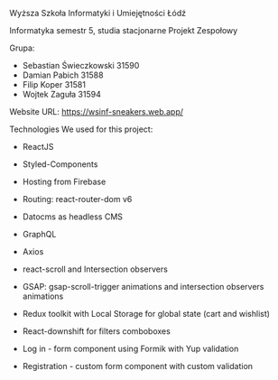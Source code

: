 Wyższa Szkoła Informatyki i Umiejętności Łódź

Informatyka semestr 5, studia stacjonarne
Projekt Zespołowy

Grupa:
- Sebastian Świeczkowski 31590
- Damian Pabich 31588
- Filip Koper 31581
- Wojtek Zaguła 31594


Website URL: https://wsinf-sneakers.web.app/

Technologies We used for this project:
- ReactJS
- Styled-Components

- Hosting from Firebase
- Routing: react-router-dom v6
 
- Datocms as headless CMS
- GraphQL
- Axios

- react-scroll and Intersection observers
- GSAP: gsap-scroll-trigger animations and intersection observers animations

- Redux toolkit with Local Storage for global state (cart and wishlist)

- React-downshift for filters comboboxes

- Log in - form component using Formik with Yup validation
- Registration - custom form component with custom validation
